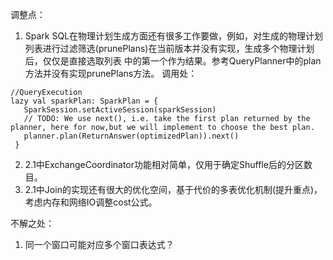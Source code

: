 调整点： 
1. Spark SQL在物理计划生成方面还有很多工作要做，例如，对生成的物理计划列表进行过滤筛选(prunePlans)在当前版本并没有实现，生成多个物理计划后，仅仅是直接选取列表
中的第一个作为结果。参考QueryPlanner中的plan方法并没有实现prunePlans方法。
调用处：
 ```text
//QueryExecution
lazy val sparkPlan: SparkPlan = {
    SparkSession.setActiveSession(sparkSession)
    // TODO: We use next(), i.e. take the first plan returned by the planner, here for now,but we will implement to choose the best plan.
    planner.plan(ReturnAnswer(optimizedPlan)).next()
  }
```

2. 2.1中ExchangeCoordinator功能相对简单，仅用于确定Shuffle后的分区数目。  
3. 2.1中Join的实现还有很大的优化空间，基于代价的多表优化机制(提升重点)，考虑内存和网络IO调整cost公式。

不解之处：  
1. 同一个窗口可能对应多个窗口表达式？  
